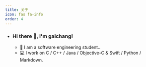 ```yaml
---
title: 关于
icon: fas fa-info
order: 4
---
```

- ### Hi there 👋, I'm gaichang!

  - 🏫  I am a software engineering student..
  - 💻  I work on C / C++ / Java / Objective-C & Swift / Python / Markdown.

